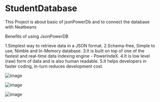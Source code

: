 # StudentDatabase
This Project is about basic of jsonPowerDb and to connect the database with Neatbeans


Benefits of using JsonPowerDB

1.Simplest way to retrieve data in a JSON format.
2.Schema-free, Simple to use, Nimble and In-Memory database.
3.It is built on top of one of the fastest and real-time data indexing engine - PowerIndeX.
4.It is low level (raw) form of data and is also human readable.
5.It helps developers in faster coding, in-turn reduces development cost.


![image](https://user-images.githubusercontent.com/35921023/132084856-0804a2e6-42af-49c8-8ef0-212ea91f9959.png)

![image](https://user-images.githubusercontent.com/35921023/132084936-552c5723-0eff-41e9-8458-679206a77f93.png)

![image](https://user-images.githubusercontent.com/35921023/132084829-684efd69-1459-4085-972f-40a5e4b70a15.png)
